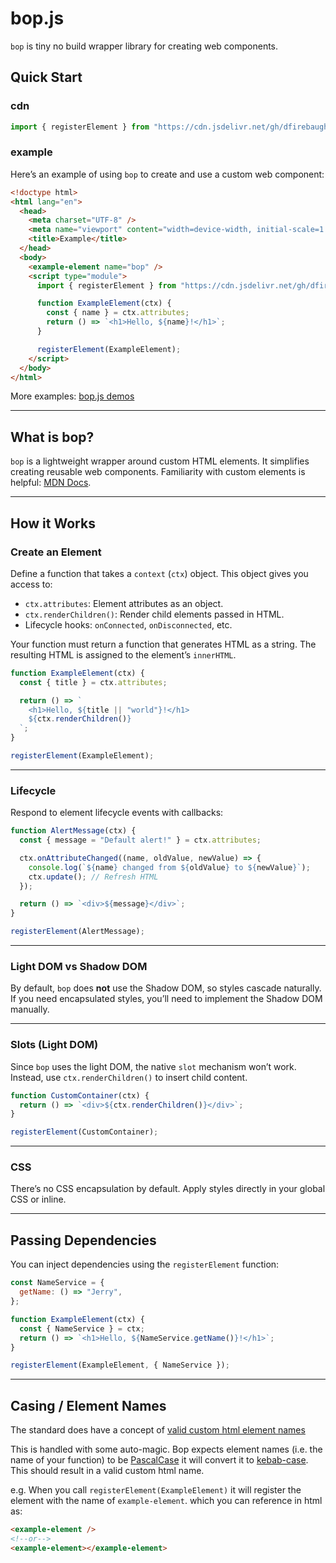 # bop.js

`bop` is tiny no build wrapper library for creating web components.

## Quick Start

### cdn

```js
import { registerElement } from "https://cdn.jsdelivr.net/gh/dfirebaugh/bop@main/src/bop.js";
```

### example

Here’s an example of using `bop` to create and use a custom web component:

```html
<!doctype html>
<html lang="en">
  <head>
    <meta charset="UTF-8" />
    <meta name="viewport" content="width=device-width, initial-scale=1.0" />
    <title>Example</title>
  </head>
  <body>
    <example-element name="bop" />
    <script type="module">
      import { registerElement } from "https://cdn.jsdelivr.net/gh/dfirebaugh/bop@main/src/bop.js";

      function ExampleElement(ctx) {
        const { name } = ctx.attributes;
        return () => `<h1>Hello, ${name}!</h1>`;
      }

      registerElement(ExampleElement);
    </script>
  </body>
</html>
```

More examples: [bop.js demos](https://dfirebaugh.github.io/bop/)

---

## What is bop?

`bop` is a lightweight wrapper around custom HTML elements. It simplifies creating reusable web components. Familiarity with custom elements is helpful: [MDN Docs](https://developer.mozilla.org/en-US/docs/Web/API/Web_components/Using_custom_elements).

---

## How it Works

### Create an Element

Define a function that takes a `context` (`ctx`) object. This object gives you access to:
- `ctx.attributes`: Element attributes as an object.
- `ctx.renderChildren()`: Render child elements passed in HTML.
- Lifecycle hooks: `onConnected`, `onDisconnected`, etc.

Your function must return a function that generates HTML as a string. The resulting HTML is assigned to the element’s `innerHTML`.

```javascript
function ExampleElement(ctx) {
  const { title } = ctx.attributes;

  return () => `
    <h1>Hello, ${title || "world"}!</h1>
    ${ctx.renderChildren()}
  `;
}

registerElement(ExampleElement);
```

---

### Lifecycle

Respond to element lifecycle events with callbacks:

```javascript
function AlertMessage(ctx) {
  const { message = "Default alert!" } = ctx.attributes;

  ctx.onAttributeChanged((name, oldValue, newValue) => {
    console.log(`${name} changed from ${oldValue} to ${newValue}`);
    ctx.update(); // Refresh HTML
  });

  return () => `<div>${message}</div>`;
}

registerElement(AlertMessage);
```

---

### Light DOM vs Shadow DOM

By default, `bop` does **not** use the Shadow DOM, so styles cascade naturally. If you need encapsulated styles, you’ll need to implement the Shadow DOM manually.

---

### Slots (Light DOM)

Since `bop` uses the light DOM, the native `slot` mechanism won’t work. Instead, use `ctx.renderChildren()` to insert child content.

```javascript
function CustomContainer(ctx) {
  return () => `<div>${ctx.renderChildren()}</div>`;
}

registerElement(CustomContainer);
```

---

### CSS

There’s no CSS encapsulation by default. Apply styles directly in your global CSS or inline.

---

## Passing Dependencies

You can inject dependencies using the `registerElement` function:

```javascript
const NameService = {
  getName: () => "Jerry",
};

function ExampleElement(ctx) {
  const { NameService } = ctx;
  return () => `<h1>Hello, ${NameService.getName()}!</h1>`;
}

registerElement(ExampleElement, { NameService });
```

---

## Casing / Element Names
The standard does have a concept of [valid custom html element names](https://developer.mozilla.org/en-US/docs/Web/API/CustomElementRegistry/define#valid_custom_element_names)

This is handled with some auto-magic.  Bop expects element names (i.e. the name of your function) to be [PascalCase](https://wiki.c2.com/?PascalCase) it will convert it to [kebab-case](https://developer.mozilla.org/en-US/docs/Glossary/Kebab_case).  This should result in a valid custom html name.


e.g.
When you call `registerElement(ExampleElement)` it will register the element with the name of `example-element`.
which you can reference in html as:
```html
<example-element />
<!--or-->
<example-element></example-element>
```

